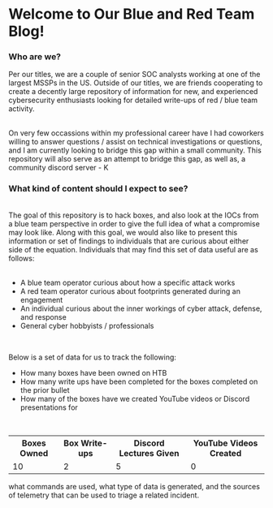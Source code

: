 <h1>Welcome to Our Blue and Red Team Blog! </h1>

<h3> Who are we?</h3>

Per our titles, we are a couple of senior SOC analysts working at one of the largest MSSPs in the US. Outside of our titles, we are friends cooperating to create a decently large repository of information for new, and experienced cybersecurity enthusiasts looking for detailed write-ups of red / blue team activity. 

<br>
On very few occassions within my professional career have I had coworkers willing to answer questions / assist on technical investigations or questions, and I am currently looking to bridge this gap within a small community. This repository will also serve as an attempt to bridge this gap, as well as, a community discord server  - K

<h3> What kind of content should I expect to see?</h3>
<br>
The goal of this repository is to hack boxes, and also look at the IOCs from a blue team perspective in order to give the full idea of what a compromise may look like. Along with this goal, we would also like to present this information or set of findings to individuals that are curious about either side of the equation. Individuals that may find this set of data useful are as follows:
<br>
<br>

- A blue team operator curious about how a specific attack works
- A red team operator curious about footprints generated during an engagement
- An individual curious about the inner workings of cyber attack, defense, and response
- General cyber hobbyists / professionals


<br>


Below is a set of data for us to track the following:
- How many boxes have been owned on HTB
- How many write ups have been completed for the boxes completed on the prior bullet
- How many of the boxes have we created YouTube videos or Discord presentations for

<br>

<table>
<tr></tr>
<th>Boxes Owned</th>
<th>Box Write-ups</th>
<th>Discord Lectures Given</th>
<th>YouTube Videos Created</th>

<tr></tr>
  <!--This row denotes how many boxes that have been comped on HTB-->
  <td>10</td>
  <!--This row denotes how many blue and red team write ups have been completed based on HTB-->
  <td>2</td>
  <!--This row denotes how many blue and red team write ups have been completed based on HTB and a lecture has been given on Discord-->
  <td>5</td>
  <!--This row denotes how many blue and red team write ups have been completed based on HTB and a lecture has been given on Youtube-->
  <td>0</td>
</table>


what commands are used, what type of data is generated, and the sources of telemetry that can be used to triage a related incident. 
